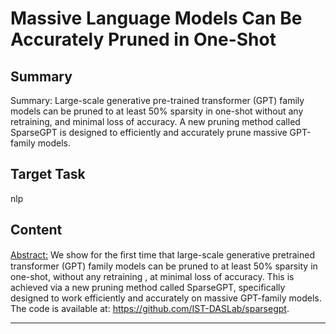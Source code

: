 # Massive Language Models Can Be Accurately Pruned in One-Shot

## Summary

Summary: Large-scale generative pre-trained transformer (GPT) family models can be pruned to at least 50% sparsity in one-shot without any retraining, and minimal loss of accuracy. A new pruning method called SparseGPT is designed to efficiently and accurately prune massive GPT-family models.


## Target Task

nlp

## Content

<Abstract:>
We show for the ﬁrst time that large-scale generative pretrained transformer (GPT) family models can be pruned to at least 50% sparsity in one-shot, without any retraining , at minimal loss of accuracy. This is achieved via a new pruning method called SparseGPT, specifically designed to work efficiently and accurately on massive GPT-family models. The code is available at: https://github.com/IST-DASLab/sparsegpt.



---

